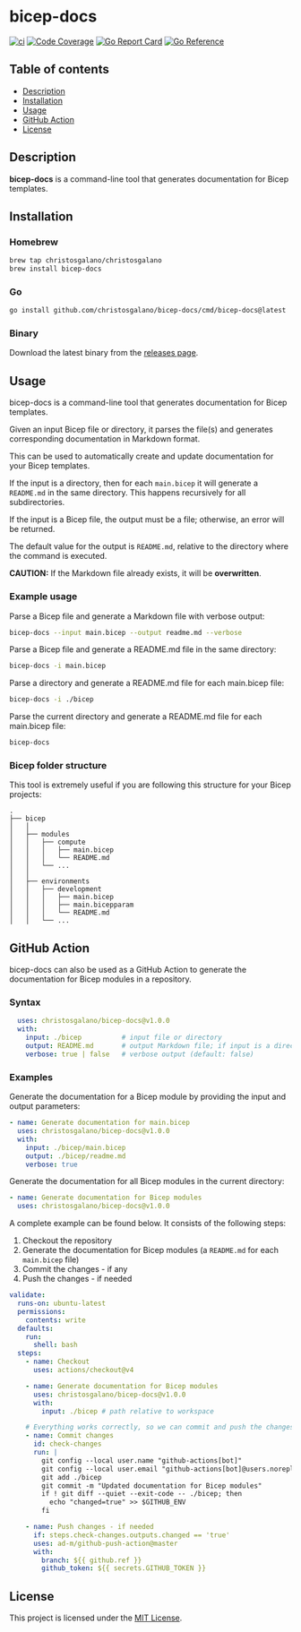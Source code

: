# bicep-docs

[![ci](https://github.com/christosgalano/bicep-docs/actions/workflows/ci.yaml/badge.svg?branch=main&event=push)](https://github.com/christosgalano/bicep-docs/actions/workflows/ci.yaml)
[![Code Coverage](https://img.shields.io/badge/coverage-87.0%25-31C754)](https://img.shields.io/badge/coverage-87.0%25-31C754)
[![Go Report Card](https://goreportcard.com/badge/github.com/christosgalano/bicep-docs)](https://goreportcard.com/report/github.com/christosgalano/bicep-docs)
[![Go Reference](https://pkg.go.dev/badge/github.com/christosgalano/bicep-docs.svg)](https://pkg.go.dev/github.com/christosgalano/bicep-docs)

## Table of contents

- [Description](#description)
- [Installation](#installation)
- [Usage](#usage)
- [GitHub Action](#github-action)
- [License](#license)

## Description

**bicep-docs** is a command-line tool that generates documentation for Bicep templates.

## Installation

### Homebrew

```bash
brew tap christosgalano/christosgalano
brew install bicep-docs
```

### Go

```bash
go install github.com/christosgalano/bicep-docs/cmd/bicep-docs@latest
```

### Binary

Download the latest binary from the [releases page](https://github.com/christosgalano/bicep-docs/releases/latest).

## Usage

bicep-docs is a command-line tool that generates documentation for Bicep templates.

Given an input Bicep file or directory, it parses the file(s) and generates corresponding documentation in Markdown format.

This can be used to automatically create and update documentation for your Bicep templates.

If the input is a directory, then for each `main.bicep` it will generate a `README.md` in the same directory. This happens recursively for all subdirectories.

If the input is a Bicep file, the output must be a file; otherwise, an error will be returned.

The default value for the output is `README.md`, relative to the directory where the command is executed.

**CAUTION:** If the Markdown file already exists, it will be **overwritten**.

### Example usage

Parse a Bicep file and generate a Markdown file with verbose output:

```bash
bicep-docs --input main.bicep --output readme.md --verbose
```

Parse a Bicep file and generate a README.md file in the same directory:

```bash
bicep-docs -i main.bicep
```

Parse a directory and generate a README.md file for each main.bicep file:

```bash
bicep-docs -i ./bicep
```

Parse the current directory and generate a README.md file for each main.bicep file:

```bash
bicep-docs
```

### Bicep folder structure

This tool is extremely useful if you are following this structure for your Bicep projects:

```text
.
├── bicep
│   │
│   ├── modules
│   │   ├── compute
│   │   │   ├── main.bicep
│   │   │   └── README.md
│   │   └── ...
│   │
│   ├── environments
│   │   ├── development
│   │   │   ├── main.bicep
│   │   │   ├── main.bicepparam
│   │   │   └── README.md
│   │   └── ...
```

## GitHub Action

bicep-docs can also be used as a GitHub Action to generate the documentation for Bicep modules in a repository.

### Syntax

```yaml
  uses: christosgalano/bicep-docs@v1.0.0
  with:
    input: ./bicep          # input file or directory
    output: README.md       # output Markdown file; if input is a directory, this parameter is ignored
    verbose: true | false   # verbose output (default: false)
```

### Examples

Generate the documentation for a Bicep module by providing the input and output parameters:

```yaml
- name: Generate documentation for main.bicep
  uses: christosgalano/bicep-docs@v1.0.0
  with:
    input: ./bicep/main.bicep
    output: ./bicep/readme.md
    verbose: true
```

Generate the documentation for all Bicep modules in the current directory:

```yaml
- name: Generate documentation for Bicep modules
  uses: christosgalano/bicep-docs@v1.0.0
```

A complete example can be found below. It consists of the following steps:

1. Checkout the repository
2. Generate the documentation for Bicep modules (a `README.md` for each `main.bicep` file)
3. Commit the changes - if any
4. Push the changes - if needed

```yaml
validate:
  runs-on: ubuntu-latest
  permissions:
    contents: write
  defaults:
    run:
      shell: bash
  steps:
    - name: Checkout
      uses: actions/checkout@v4

    - name: Generate documentation for Bicep modules
      uses: christosgalano/bicep-docs@v1.0.0
      with:
        input: ./bicep # path relative to workspace

    # Everything works correctly, so we can commit and push the changes - if any.
    - name: Commit changes
      id: check-changes
      run: |
        git config --local user.name "github-actions[bot]"
        git config --local user.email "github-actions[bot]@users.noreply.github.com"
        git add ./bicep
        git commit -m "Updated documentation for Bicep modules"
        if ! git diff --quiet --exit-code -- ./bicep; then
          echo "changed=true" >> $GITHUB_ENV
        fi

    - name: Push changes - if needed
      if: steps.check-changes.outputs.changed == 'true'
      uses: ad-m/github-push-action@master
      with:
        branch: ${{ github.ref }}
        github_token: ${{ secrets.GITHUB_TOKEN }}
```

## License

This project is licensed under the [MIT License](LICENSE).
